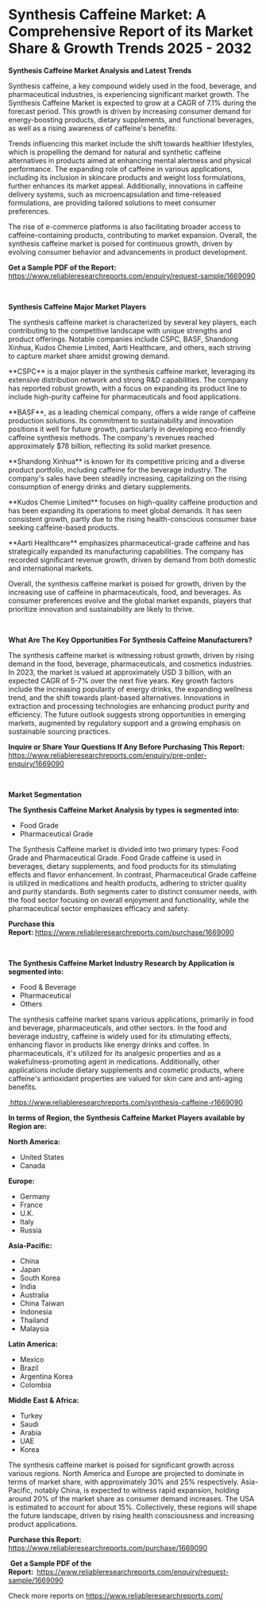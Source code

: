 <p><h1>Synthesis Caffeine Market: A Comprehensive Report of its Market Share & Growth Trends 2025 - 2032</h1></p><p><strong>Synthesis Caffeine Market Analysis and Latest Trends</strong></p>
<p><p>Synthesis caffeine, a key compound widely used in the food, beverage, and pharmaceutical industries, is experiencing significant market growth. The Synthesis Caffeine Market is expected to grow at a CAGR of 7.1% during the forecast period. This growth is driven by increasing consumer demand for energy-boosting products, dietary supplements, and functional beverages, as well as a rising awareness of caffeine's benefits. </p><p>Trends influencing this market include the shift towards healthier lifestyles, which is propelling the demand for natural and synthetic caffeine alternatives in products aimed at enhancing mental alertness and physical performance. The expanding role of caffeine in various applications, including its inclusion in skincare products and weight loss formulations, further enhances its market appeal. Additionally, innovations in caffeine delivery systems, such as microencapsulation and time-released formulations, are providing tailored solutions to meet consumer preferences. </p><p>The rise of e-commerce platforms is also facilitating broader access to caffeine-containing products, contributing to market expansion. Overall, the synthesis caffeine market is poised for continuous growth, driven by evolving consumer behavior and advancements in product development.</p></p>
<p><strong>Get a Sample PDF of the Report:&nbsp;</strong> <a href="https://www.reliableresearchreports.com/enquiry/request-sample/1669090?utm_campaign=2203&utm_medium=2&utm_source=Github&utm_content=ia&utm_term=31032025&utm_id=synthesis-caffeine">https://www.reliableresearchreports.com/enquiry/request-sample/1669090</a></p>
<p>&nbsp;</p>
<p><strong>Synthesis Caffeine Major Market Players</strong></p>
<p><p>The synthesis caffeine market is characterized by several key players, each contributing to the competitive landscape with unique strengths and product offerings. Notable companies include CSPC, BASF, Shandong Xinhua, Kudos Chemie Limited, Aarti Healthcare, and others, each striving to capture market share amidst growing demand.</p><p>**CSPC** is a major player in the synthesis caffeine market, leveraging its extensive distribution network and strong R&D capabilities. The company has reported robust growth, with a focus on expanding its product line to include high-purity caffeine for pharmaceuticals and food applications.</p><p>**BASF**, as a leading chemical company, offers a wide range of caffeine production solutions. Its commitment to sustainability and innovation positions it well for future growth, particularly in developing eco-friendly caffeine synthesis methods. The company's revenues reached approximately $78 billion, reflecting its solid market presence.</p><p>**Shandong Xinhua** is known for its competitive pricing and a diverse product portfolio, including caffeine for the beverage industry. The company's sales have been steadily increasing, capitalizing on the rising consumption of energy drinks and dietary supplements.</p><p>**Kudos Chemie Limited** focuses on high-quality caffeine production and has been expanding its operations to meet global demands. It has seen consistent growth, partly due to the rising health-conscious consumer base seeking caffeine-based products.</p><p>**Aarti Healthcare** emphasizes pharmaceutical-grade caffeine and has strategically expanded its manufacturing capabilities. The company has recorded significant revenue growth, driven by demand from both domestic and international markets.</p><p>Overall, the synthesis caffeine market is poised for growth, driven by the increasing use of caffeine in pharmaceuticals, food, and beverages. As consumer preferences evolve and the global market expands, players that prioritize innovation and sustainability are likely to thrive.</p></p>
<p>&nbsp;</p>
<p><strong>What Are The Key Opportunities For Synthesis Caffeine Manufacturers?</strong></p>
<p><p>The synthesis caffeine market is witnessing robust growth, driven by rising demand in the food, beverage, pharmaceuticals, and cosmetics industries. In 2023, the market is valued at approximately USD 3 billion, with an expected CAGR of 5-7% over the next five years. Key growth factors include the increasing popularity of energy drinks, the expanding wellness trend, and the shift towards plant-based alternatives. Innovations in extraction and processing technologies are enhancing product purity and efficiency. The future outlook suggests strong opportunities in emerging markets, augmented by regulatory support and a growing emphasis on sustainable sourcing practices.</p></p>
<p><strong>Inquire or Share Your Questions If Any Before Purchasing This Report:</strong> <a href="https://www.reliableresearchreports.com/enquiry/pre-order-enquiry/1669090?utm_campaign=2203&utm_medium=2&utm_source=Github&utm_content=ia&utm_term=31032025&utm_id=synthesis-caffeine">https://www.reliableresearchreports.com/enquiry/pre-order-enquiry/1669090</a></p>
<p>&nbsp;</p>
<p><strong>Market Segmentation</strong></p>
<p><strong>The Synthesis Caffeine Market Analysis by types is segmented into:</strong></p>
<p><ul><li>Food Grade</li><li>Pharmaceutical Grade</li></ul></p>
<p><p>The Synthesis Caffeine market is divided into two primary types: Food Grade and Pharmaceutical Grade. Food Grade caffeine is used in beverages, dietary supplements, and food products for its stimulating effects and flavor enhancement. In contrast, Pharmaceutical Grade caffeine is utilized in medications and health products, adhering to stricter quality and purity standards. Both segments cater to distinct consumer needs, with the food sector focusing on overall enjoyment and functionality, while the pharmaceutical sector emphasizes efficacy and safety.</p></p>
<p><strong>Purchase this Report:&nbsp;</strong><a href="https://www.reliableresearchreports.com/purchase/1669090?utm_campaign=2203&utm_medium=2&utm_source=Github&utm_content=ia&utm_term=31032025&utm_id=synthesis-caffeine">https://www.reliableresearchreports.com/purchase/1669090</a></p>
<p>&nbsp;</p>
<p><strong>The Synthesis Caffeine Market Industry Research by Application is segmented into:</strong></p>
<p><ul><li>Food & Beverage</li><li>Pharmaceutical</li><li>Others</li></ul></p>
<p><p>The synthesis caffeine market spans various applications, primarily in food and beverage, pharmaceuticals, and other sectors. In the food and beverage industry, caffeine is widely used for its stimulating effects, enhancing flavor in products like energy drinks and coffee. In pharmaceuticals, it's utilized for its analgesic properties and as a wakefulness-promoting agent in medications. Additionally, other applications include dietary supplements and cosmetic products, where caffeine's antioxidant properties are valued for skin care and anti-aging benefits.</p></p>
<p><a href="https://www.reliableresearchreports.com/synthesis-caffeine-r1669090?utm_campaign=2203&utm_medium=2&utm_source=Github&utm_content=ia&utm_term=31032025&utm_id=synthesis-caffeine">&nbsp;https://www.reliableresearchreports.com/synthesis-caffeine-r1669090</a></p>
<p><strong>In terms of Region, the Synthesis Caffeine Market Players available by Region are:</strong></p>
<p>
    <p> <strong> North America: </strong>
        <ul>
            <li>United States</li>
            <li>Canada</li>
        </ul>
        </p> 
    <p> <strong> Europe: </strong>
        <ul>
            <li>Germany</li>
            <li>France</li>
            <li>U.K.</li>
            <li>Italy</li>
            <li>Russia</li>
        </ul>
        </p> 
    <p> <strong> Asia-Pacific: </strong>
        <ul>
            <li>China</li>
            <li>Japan</li>
            <li>South Korea</li>
            <li>India</li>
            <li>Australia</li>
            <li>China Taiwan</li>
            <li>Indonesia</li>
            <li>Thailand</li>
            <li>Malaysia</li>
        </ul>
        </p> 
    <p> <strong> Latin America: </strong>
        <ul>
            <li>Mexico</li>
            <li>Brazil</li>
            <li>Argentina Korea</li>
            <li>Colombia</li>
        </ul>
        </p> 
    <p> <strong> Middle East & Africa: </strong>
        <ul>
            <li>Turkey</li>
            <li>Saudi</li>
            <li>Arabia</li>
            <li>UAE</li>
            <li>Korea</li>
        </ul>
    </p>
    </p>
<p><p>The synthesis caffeine market is poised for significant growth across various regions. North America and Europe are projected to dominate in terms of market share, with approximately 30% and 25% respectively. Asia-Pacific, notably China, is expected to witness rapid expansion, holding around 20% of the market share as consumer demand increases. The USA is estimated to account for about 15%. Collectively, these regions will shape the future landscape, driven by rising health consciousness and increasing product applications.</p></p>
<p><strong>Purchase this Report: </strong><a href="https://www.reliableresearchreports.com/purchase/1669090?utm_campaign=2203&utm_medium=2&utm_source=Github&utm_content=ia&utm_term=31032025&utm_id=synthesis-caffeine">https://www.reliableresearchreports.com/purchase/1669090</a></p>
<p>&nbsp;<strong>Get a Sample PDF of the Report:&nbsp;&nbsp;</strong><a href="https://www.reliableresearchreports.com/enquiry/request-sample/1669090?utm_campaign=2203&utm_medium=2&utm_source=Github&utm_content=ia&utm_term=31032025&utm_id=synthesis-caffeine">https://www.reliableresearchreports.com/enquiry/request-sample/1669090</a></p>
<p><strong></strong></p>
<p>Check more reports on <a href="https://www.reliableresearchreports.com/?utm_campaign=2203&utm_medium=2&utm_source=Github&utm_content=ia&utm_term=31032025&utm_id=synthesis-caffeine">https://www.reliableresearchreports.com/</a></p>